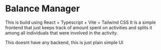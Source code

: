 # Balance Manager
This is build using React + Typescript + Vite + Tailwind CSS
It is a simple frontend that just keeps track of amount spent on activities and splits it among all individuals that were involved in the activity.

This doesnt have any backend, this is just plain simple UI
